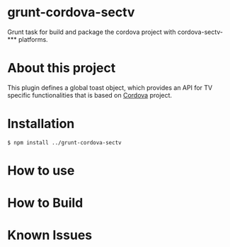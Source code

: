 # grunt-cordova-sectv
Grunt task for build and package the cordova project with cordova-sectv-*** platforms.

# About this project
This plugin defines a global toast object, which provides an API for TV specific functionalities that is based on [Cordova](https://cordova.apache.org/) project.

# Installation
```shell
$ npm install ../grunt-cordova-sectv
```

# How to use

# How to Build

# Known Issues
